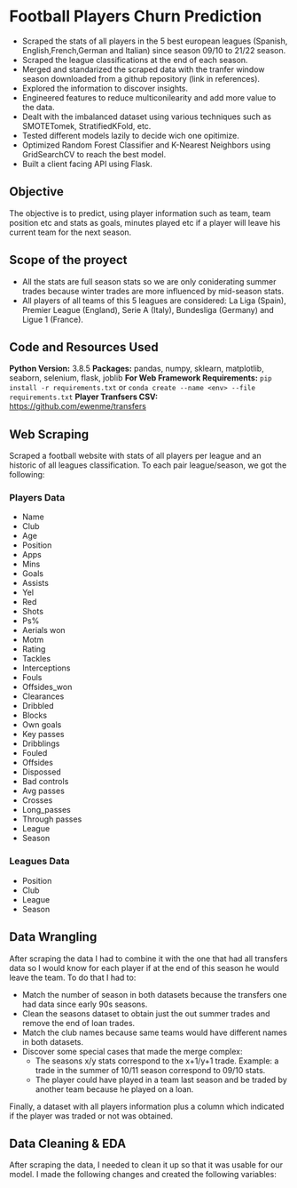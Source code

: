 # Football Players Churn Prediction
* Scraped the stats of all players in the 5 best european leagues (Spanish, English,French,German and Italian) since season 09/10 to 21/22 season.
* Scraped the league classifications at the end of each season.
* Merged and standarized the scraped data with the tranfer window season downloaded from a github repository (link in references).
* Explored the information to discover insights.
* Engineered features to reduce multiconilearity and add more value to the data.
* Dealt with the imbalanced dataset using various techniques such as SMOTETomek, StratifiedKFold, etc.
* Tested different models lazily to decide wich one opitimize.
* Optimized Random Forest Classifier and K-Nearest Neighbors using GridSearchCV to reach the best model.
* Built a client facing API using Flask.

## Objective
The objective is to predict, using player information such as team, team position etc and stats as goals, minutes played etc if a player will leave his current team
for the next season.
## Scope of the proyect
* All the stats are full season stats so we are only coniderating summer trades because winter trades are more influenced by mid-season stats.
* All players of all teams of this 5 leagues are considered: La Liga (Spain), Premier League (England), Serie A (Italy), Bundesliga (Germany) and Ligue 1 (France).
## Code and Resources Used 
**Python Version:** 3.8.5 
**Packages:** pandas, numpy, sklearn, matplotlib, seaborn, selenium, flask, joblib 
**For Web Framework Requirements:**  ```pip install -r requirements.txt``` or ```conda create --name <env> --file requirements.txt```
**Player Tranfsers CSV:** https://github.com/ewenme/transfers 

## Web Scraping
Scraped a football website with stats of all players per league and an historic of all leagues classification. To each pair league/season, we got the following:
### Players Data
 *  Name
 *	Club
 *	Age
 *	Position
 *	Apps
 *	Mins
 *	Goals
 *	Assists
 *	Yel
 *	Red
 *	Shots
 *	Ps%
 *	Aerials won
 *	Motm
 *	Rating
 *	Tackles
 *	Interceptions
 *	Fouls
 *	Offsides_won
 *	Clearances
 *	Dribbled
 *	Blocks
 *	Own goals
 *	Key passes
 *	Dribblings
 *	Fouled
 *	Offsides
 *	Dispossed
 *	Bad controls
 *	Avg passes
 *	Crosses
 *	Long_passes
 *	Through passes
 *	League
 *	Season

### Leagues Data
 *  Position
 *  Club
 *  League
 *  Season

## Data Wrangling
After scraping the data I had to combine it with the one that had all transfers data so I would know for each player if at the end of this season he
would leave the team. To do that I had to:
 *  Match the number of season in both datasets because the transfers one had data since early 90s seasons.
 *  Clean the seasons dataset to obtain just the out summer trades and remove the end of loan trades.
 *  Match the club names because same teams would have different names in both datasets.
 *	Discover some special cases that made the merge complex:
	*  The seasons x/y stats correspond to the x+1/y+1 trade. Example: a trade in the summer of 10/11 season correspond to 09/10 stats. 
	*  The player could have played in a team last season and be traded by another team because he played on a loan.

Finally, a dataset with all players information plus a column which indicated if the player was traded or not was obtained.

## Data Cleaning & EDA
After scraping the data, I needed to clean it up so that it was usable for our model. I made the following changes and created the following variables:
